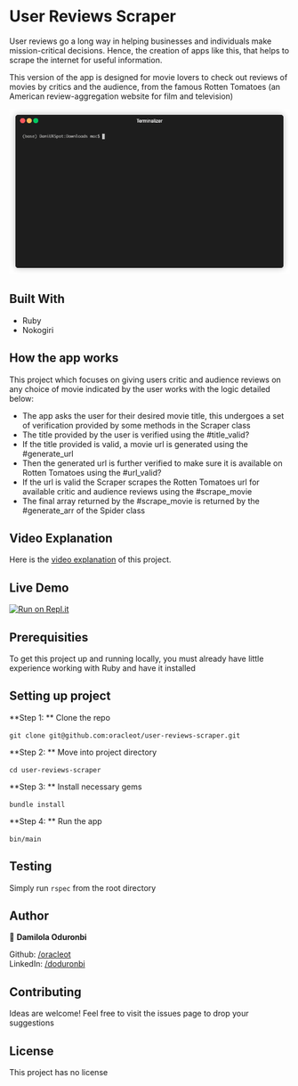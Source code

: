 # User Reviews Scraper

User reviews go a long way in helping businesses and individuals make mission-critical decisions. Hence, the creation of apps like this, that helps to scrape the internet for useful information.

This version of the app is designed for movie lovers to check out reviews of movies by critics and the audience, from the famous Rotten Tomatoes (an American review-aggregation website for film and television)

![screenshot](./app_demo.gif)

## Built With
* Ruby
* Nokogiri

## How the app works
This project which focuses on giving users critic and audience reviews on any choice of movie indicated by the user works with the logic detailed below:
- The app asks the user for their desired movie title, this undergoes a set of verification provided by some methods in the Scraper class
- The title provided by the user is verified using the #title_valid?
- If the title provided is valid, a movie url is generated using the #generate_url
- Then the generated url is further verified to make sure it is available on Rotten Tomatoes using the #url_valid?
- If the url is valid the Scraper scrapes the Rotten Tomatoes url for available critic and audience reviews using the #scrape_movie
- The final array returned by the #scrape_movie is returned by the #generate_arr of the Spider class

## Video Explanation
Here is the [video explanation](https://www.loom.com/share/2f21d9d832864e478a11af36f318d9e2) of this project.

## Live Demo
[![Run on Repl.it](https://repl.it/badge/github/oracleot/user-reviews-scraper)](https://repl.it/@oracleot/User-Reviews-Scraper)

## Prerequisities
To get this project up and running locally, you must already have little experience working with Ruby and have it installed

## Setting up project
**Step 1: ** Clone the repo

`git clone git@github.com:oracleot/user-reviews-scraper.git`

**Step 2: ** Move into project directory

`cd user-reviews-scraper`

**Step 3: ** Install necessary gems

`bundle install`

**Step 4: ** Run the app

`bin/main`

## Testing
Simply run `rspec` from the root directory

## Author
👤 **Damilola Oduronbi**

Github: [/oracleot](https://github.com/oracleot)<br />
LinkedIn: [/doduronbi](https://www.linkedin.com/in/doduronbi/)

## Contributing
Ideas are welcome! Feel free to visit the issues page to drop your suggestions

## License
This project has no license
